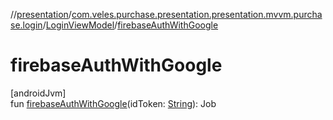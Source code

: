 //[presentation](../../../index.md)/[com.veles.purchase.presentation.presentation.mvvm.purchase.login](../index.md)/[LoginViewModel](index.md)/[firebaseAuthWithGoogle](firebase-auth-with-google.md)

# firebaseAuthWithGoogle

[androidJvm]\
fun [firebaseAuthWithGoogle](firebase-auth-with-google.md)(idToken: [String](https://kotlinlang.org/api/latest/jvm/stdlib/kotlin/-string/index.html)): Job
